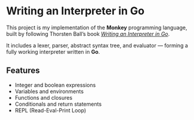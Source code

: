 # Writing an Interpreter in Go

This project is my implementation of the **Monkey** programming language, built by following Thorsten Ball’s book *[Writing an Interpreter in Go](https://interpreterbook.com/)*.

It includes a lexer, parser, abstract syntax tree, and evaluator — forming a fully working interpreter written in **Go**.

## Features

* Integer and boolean expressions
* Variables and environments
* Functions and closures
* Conditionals and return statements
* REPL (Read-Eval-Print Loop)
